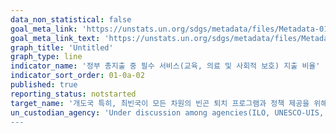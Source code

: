```yaml
---
data_non_statistical: false
goal_meta_link: 'https://unstats.un.org/sdgs/metadata/files/Metadata-01-0a-02.pdf'
goal_meta_link_text: 'https://unstats.un.org/sdgs/metadata/files/Metadata-01-0a-02.pdf'
graph_title: 'Untitled'
graph_type: line
indicator_name: '정부 총지출 중 필수 서비스(교육, 의료 및 사회적 보호) 지출 비율'
indicator_sort_order: 01-0a-02
published: true
reporting_status: notstarted
target_name: '개도국 특히, 최빈국이 모든 차원의 빈곤 퇴치 프로그램과 정책 제공을 위해 증강된 개발협력을 포함하여 다양한 재원 동원 보장'
un_custodian_agency: 'Under discussion among agencies(ILO, UNESCO-UIS, WHO)
---
```

